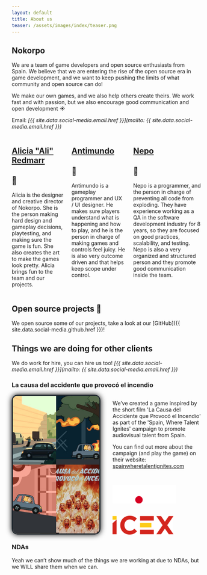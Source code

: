 ```yaml
---
layout: default
title: About us
teaser: /assets/images/index/teaser.png
---
```


## Nokorpo

We are a team of game developers and open source enthusiasts from Spain. We believe that we are entering the rise of the open source era in game development, and we want to keep pushing the limits of what community and open source can do!

We make our own games, and we also help others create theirs. We work fast and with passion, but we also encourage good communication and open development ☀️

Email: _[{{ site.data.social-media.email.href }}](mailto: {{ site.data.social-media.email.href }})_


<div class="columns">
    <div>
        <h2><a href="https://linktr.ee/alicia.redmarr">Alicia "Ali" Redmarr</a></h2>
        <h2>🐉</h2>
        <p>Alicia is the designer and creative director of Nokorpo. She is the person making hard design and gameplay decisions, playtesting, and making sure the game is fun. She also creates the art to make the games look pretty. Alicia brings fun to the team and our projects.</p>
    </div>
    <div>
        <h2><a href="https://antimundo.es/">Antimundo</a></h2>
        <h2>🐛</h2>
        <p>Antimundo is a gameplay programmer and UX / UI designer. He makes sure players understand what is happening and how to play, and he is the person in charge of making games and controls feel juicy. He is also very outcome driven and that helps keep scope under control.</p>
    </div>
    <div>
        <h2><a href="https://nepo.dev/">Nepo</a></h2>
        <h2>🌱</h2>
        <p>Nepo is a programmer, and the person in charge of preventing all code from exploding. They have experience working as a QA in the software development industry for 8 years, so they are focused on good practices, scalability, and testing. Nepo is also a very organized and structured person and they promote good communication inside the team.</p>
    </div>
</div>

## Open source projects 🌌

We open source some of our projects, take a look at our [GitHub]({{ site.data.social-media.github.href }})!

<div id="gallery" class="gallery-small">
    <!--a style='background-image: url("/assets/images/index/bat.png");' href="/games/michiball.html">
        <img width="200px" src="/assets/images/games/michiball/michiball-logo.png" style="margin-bottom: 64px;" alt="michiball">
    </a-->
    <a style='background-image: url("/assets/images/games/infinigrass.png");' href="https://github.com/antimundo/infinigrass"></a>
    <a style='background-image: url("/assets/images/games/ratandfurrius.png");' href="https://github.com/antimundo/rat-and-furrius"></a>
    <a style='background-image: url("/assets/images/games/lafaldadelamontana.png");' href="https://github.com/Edearth/falda-montana"></a>
    <a style='background-image: url("/assets/images/games/libreaim.png");' href="https://github.com/antimundo/libre-aim"></a>
    <a style='background-image: url("/assets/images/games/mastodon-godot-viewer.png");' href="https://github.com/Nokorpo/mastodon-viewer-godot"></a>
</div>

## Things we are doing for other clients

We do work for hire, you can hire us too! _[{{ site.data.social-media.email.href }}](mailto: {{ site.data.social-media.email.href }})_

<style>
    .project{
        display: flex;
        gap: 32px;
    }
    .project-gallery{
        display: flex;
        flex-wrap: wrap;
        overflow: hidden;
        border: 3px solid #20282e;
        border-radius: 15px;
        box-shadow: 0px 0px 15px black;
        max-width: 400px;
    }
    .project-gallery > img{
        width: 50%;
        object-fit: cover;
        flex-grow: 1;
    }
    .project-logos{
        margin-top: 42px;
        display: flex;
        flex-wrap: wrap;
        gap: 32px;
    }
    .project-logos > img {
        max-height: 50px;
        width: auto;
        max-width: 100%;
    }
    @media (max-width: 750px) {
        .project{
            justify-content: center;
            align-items: center;
            flex-wrap: wrap;
        }
    }
</style>

<h3>La causa del accidente que provocó el incendio</h3>
<div class="project">
    <div class="project-gallery">
        <img src="/assets/images/games/la-causa-del-accidente-que-provoco-el-incendio/main_menu.jpg">
        <img src="/assets/images/games/la-causa-del-accidente-que-provoco-el-incendio/screenshot-2.jpg">
        <img src="/assets/images/games/la-causa-del-accidente-que-provoco-el-incendio/screenshot.jpg">
        <img src="/assets/images/games/la-causa-del-accidente-que-provoco-el-incendio.jpg">
    </div>
    <div>
        <p>We’ve created a game inspired by the short film 'La Causa del Accidente que Provocó el Incendio' as part of the 'Spain, Where Talent Ignites' campaign to promote audiovisual talent from Spain.</p>
        <p>You can find out more about the campaign (and play the game) on their website: <a href="https://spainwheretalentignites.com/">spainwheretalentignites.com</a></p>
        <div class="project-logos">
            <img src="/assets/images/games/la-causa-del-accidente-que-provoco-el-incendio/audiovisual.png">
            <img src="/assets/images/games/la-causa-del-accidente-que-provoco-el-incendio/icex.png">
        </div>
    </div>
</div>

<h3>NDAs</h3>

Yeah we can’t show much of the things we are working at due to NDAs, but we WILL share them when we can.

<div id="gallery" class="gallery-small">
    <a style='background-image: url("/assets/images/games/nda.jpg");' href="#"></a>
    <a style='background-image: url("/assets/images/games/nda.jpg");' href="#"></a>
</div>

